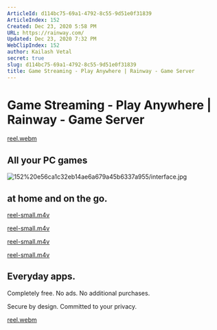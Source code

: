 ```yaml
---
ArticleId: d114bc75-69a1-4792-8c55-9d51e0f31839
ArticleIndex: 152
Created: Dec 23, 2020 5:58 PM
URL: https://rainway.com/
Updated: Dec 23, 2020 7:32 PM
WebClipIndex: 152
author: Kailash Vetal
secret: true
slug: d114bc75-69a1-4792-8c55-9d51e0f31839
title: Game Streaming - Play Anywhere | Rainway - Game Server
---
```

#  Game Streaming - Play Anywhere | Rainway - Game Server
[reel.webm](https://rainway.com/img/videos/reel.webm)

## All your PC games

![152%20e56ca1c32eb14ae6a679a45b6337a955/interface.jpg](152%20e56ca1c32eb14ae6a679a45b6337a955/interface.jpg)

## at home and on the go.

[reel-small.m4v](https://rainway.com/img/videos/reel-small.m4v)

[reel-small.m4v](https://rainway.com/img/videos/reel-small.m4v)

[reel-small.m4v](https://rainway.com/img/videos/reel-small.m4v)

[reel-small.m4v](https://rainway.com/img/videos/reel-small.m4v)

## Everyday apps.

Completely free. No ads. No additional purchases.

Secure by design. Committed to your privacy.

[reel.webm](https://rainway.com/img/videos/reel.webm)
